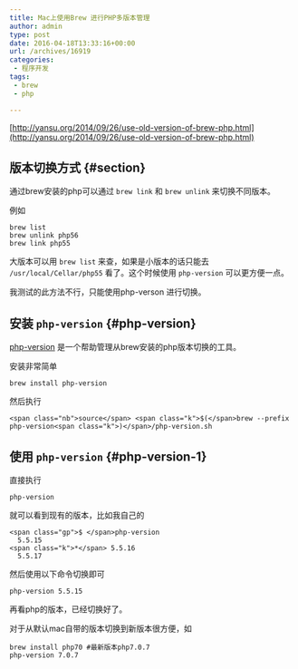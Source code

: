 ```yaml
---
title: Mac上使用Brew 进行PHP多版本管理
author: admin
type: post
date: 2016-04-18T13:33:16+00:00
url: /archives/16919
categories:
 - 程序开发
tags:
 - brew
 - php

---
```

[http://yansu.org/2014/09/26/use-old-version-of-brew-php.html](http://yansu.org/2014/09/26/use-old-version-of-brew-php.html)

## 版本切换方式 {#section}

通过brew安装的php可以通过 `brew link` 和 `brew unlink` 来切换不同版本。

例如

```
brew list
brew unlink php56
brew link php55

```

大版本可以用 `brew list` 来查，如果是小版本的话只能去 `/usr/local/Cellar/php55` 看了。这个时候使用 `php-version` 可以更方便一点。

我测试的此方法不行，只能使用php-verson 进行切换。

## 安装 `php-version` {#php-version}

[php-version](https://github.com/wilmoore/php-version) 是一个帮助管理从brew安装的php版本切换的工具。

安装非常简单

```
brew install php-version

```

然后执行

```
<span class="nb">source</span> <span class="k">$(</span>brew --prefix php-version<span class="k">)</span>/php-version.sh

```

## 使用 `php-version` {#php-version-1}

直接执行

```
php-version

```

就可以看到现有的版本，比如我自己的

```
<span class="gp">$ </span>php-version
  5.5.15
<span class="k">*</span> 5.5.16
  5.5.17

```

然后使用以下命令切换即可

```
php-version 5.5.15

```

再看php的版本，已经切换好了。

对于从默认mac自带的版本切换到新版本很方便，如

```
brew install php70 #最新版本php7.0.7
php-version 7.0.7
```